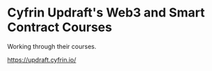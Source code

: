 # Cyfrin Updraft's Web3 and Smart Contract Courses

Working through their courses.

https://updraft.cyfrin.io/
